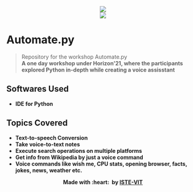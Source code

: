 <p align="center">
 <img src="https://user-images.githubusercontent.com/71590944/111881788-33353b80-89d8-11eb-9db1-746eba087b05.png" > <br> 
 <img src="https://user-images.githubusercontent.com/71590944/114431685-68027000-9bdd-11eb-9894-c9dabeca0b61.png"> <br>
</p>

# Automate.py
>Repository for the workshop Automate.py <br>
<b>A one day workshop under Horizon'21, where the participants explored Python in-depth while creating a voice assisstant

## Softwares Used
 - IDE for Python 

## Topics Covered
  - Text-to-speech Conversion
  - Take voice-to-text notes
  - Execute search operations on multiple platforms
  - Get info from Wikipedia by just a voice command 
  - Voice commands like wish me, CPU stats, opening browser, facts, jokes, news, weather etc.
   
  <p align="center">
	Made with :heart: &nbsp;by <a href="https://istevit.in/" target="_blank">ISTE-VIT</a>
</p>
